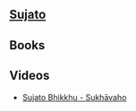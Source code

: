 ## [Sujato](https://sukhavaho.github.io/people/people)

## Books


## Videos

- [Sujato Bhikkhu - Sukhāvaho](https://www.youtube.com/playlist?list=PLk74A6Qy7X1RgyFM_G27Ek5y-NkHpvV8g)

